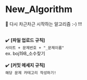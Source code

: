 # New_Algorithm
:calendar: 다시 차근차근 시작하는 알고리즘 :-) !!!
<br>
<br>

:heavy_check_mark: **[파일 업로드 규칙]**
<br>
`사이트 + 문제번호 + "_문제이름"`
<br>
ex. boj198_소수찾기
<br>
<br>
:heavy_check_mark: **[커밋 메세지 규칙]**
<br>
`해당 문제 카테고리 작성하기!`
<br>
